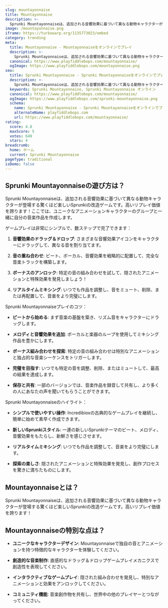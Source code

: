 ```yaml
---
slug: mountayonnaise
title: Mountayonnaise
description: >-
  Sprunki Mountayonnaiseは、追加される音響効果に基づいて異なる動物キャラクターが登場する驚くほど楽しいSprunkiの改造ゲームです。高いリプレイ価値を誇ります！
image: /mountayonnaise.png
iframe: https://turbowarp.org/1135773023/embed
category: trending
meta:
  title: Mountayonnaise - Mountayonnaiseをオンラインでプレイ
  description: >-
    Sprunki Mountayonnaiseは、追加される音響効果に基づいて異なる動物キャラクターが登場する驚くほど楽しいSprunkiの改造ゲームです。高いリプレイ価値を誇ります！
  canonical: https://www.playfiddlebops.com/mountayonnaise/
  ogImage: https://www.playfiddlebops.com/mountayonnaise.png
seo:
  title: Sprunki Mountayonnaise - Sprunki Mountayonnaiseをオンラインでプレイ
  description: >-
    Sprunki Mountayonnaiseは、追加される音響効果に基づいて異なる動物キャラクターが登場する驚くほど楽しいSprunkiの改造ゲームです。高いリプレイ価値を誇ります！
  keywords: Sprunki Mountayonnaise, Sprunki Mountayonnaise オンライン
  canonical: https://www.playfiddlebops.com/mountayonnaise/
  ogImage: https://www.playfiddlebops.com/sprunki-mountayonnaise.png
  schema:
    name: Sprunki Mountayonnaise - Sprunki Mountayonnaiseをオンラインでプレイ
    alternateName: playfiddlebops.com
    url: https://www.playfiddlebops.com/mountayonnaise/
rating:
  score: 4.8
  maxScore: 5
  votes: 649
  stars: 4
breadcrumb:
  home: ホーム
  current: Sprunki Mountayonnaise
pageType: traditional
isDemo: false
---
```


## Sprunki Mountayonnaiseの遊び方は？

Sprunki Mountayonnaiseは、追加される音響効果に基づいて異なる動物キャラクターが登場する驚くほど楽しいSprunkiの改造ゲームです。高いリプレイ価値を誇ります！ここでは、ユニークなアニメーションキャラクターのグループと一緒に自分の音楽作品を作成します。

ゲームプレイは非常にシンプルで、数ステップで完了できます：

1. **音響効果のドラッグ＆ドロップ**: さまざまな音響効果アイコンをキャラクターにドラッグして、異なる音を割り当てます。

1. **音の重ね合わせ**: ビート、ボーカル、音響効果を戦略的に配置して、完全な音楽トラックを構築します。

1. **ボーナスのアンロック**: 特定の音の組み合わせを試して、隠されたアニメーションと特殊効果を発見しましょう！

1. **リアルタイムミキシング**: いつでも作品を調整し、音をミュート、削除、または再配置して、音楽をより完璧にします。

Sprunki Mountayonnaiseプレイのコツ：

- **ビートから始める**: まず音楽の基盤を築き、リズム音をキャラクターにドラッグします。

- **メロディと音響効果を追加**: ボーカルと楽器のループを使用してミキシング作品を豊かにします。

- **ボーナス組み合わせを探索**: 特定の音の組み合わせは特別なアニメーションと独占的な音楽シーケンスをトリガーします。

- **完璧を目指す**: いつでも特定の音を調整、削除、またはミュートして、最高の結果を達成します。

- **保存と共有**: 一部のバージョンでは、音楽作品を録音して共有し、より多くの人にあなたの声を聞いてもらうことができます。

Sprunki Mountayonnaiseのハイライト：

- **シンプルで使いやすい操作**: Incredibioxの古典的なゲームプレイを継続し、簡単に始めて素早く作成できます。

- **新しいSprunkiスタイル**: 一連の新しいSprunkiテーマのビート、メロディ、音響効果をもたらし、新鮮さを感じさせます。

- **リアルタイムミキシング**: いつでも作品を調整して、音楽をより完璧にします。

- **探索の楽しさ**: 隠されたアニメーションと特殊効果を発見し、創作プロセスを驚きに満ちたものにします。

## Mountayonnaiseとは？

Sprunki Mountayonnaiseは、追加される音響効果に基づいて異なる動物キャラクターが登場する驚くほど楽しいSprunkiの改造ゲームです。高いリプレイ価値を誇ります！

## Mountayonnaiseの特別な点は？

- **ユニークなキャラクターデザイン**: Mountayonnaiseで独自の音とアニメーションを持つ特徴的なキャラクターを体験してください。

- **創造的な音楽制作**: 直感的なドラッグ＆ドロップゲームプレイメカニクスで創造性を表現してください。

- **インタラクティブなゲームプレイ**: 隠された組み合わせを発見し、特別なアニメーションと効果をアンロックしてください。

- **コミュニティ機能**: 音楽創作物を共有し、世界中の他のプレイヤーとつながってください。